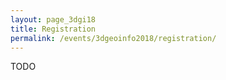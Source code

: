 ```yaml
---
layout: page_3dgi18
title: Registration
permalink: /events/3dgeoinfo2018/registration/
---
```



TODO